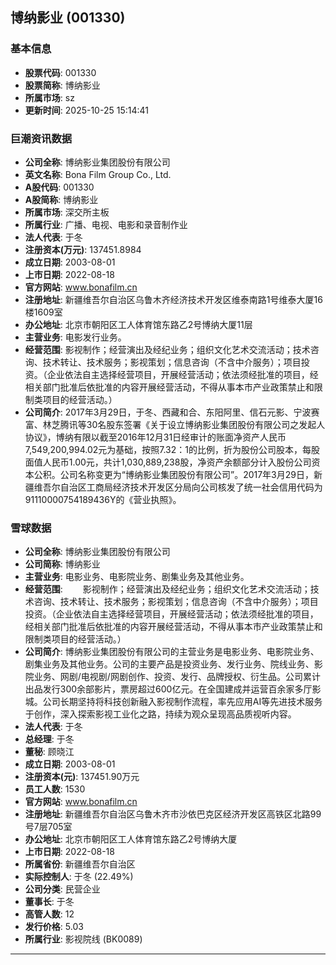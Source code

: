 ## 博纳影业 (001330)

### 基本信息

- **股票代码**: 001330
- **股票简称**: 博纳影业
- **所属市场**: sz
- **更新时间**: 2025-10-25 15:14:41

### 巨潮资讯数据

- **公司全称**: 博纳影业集团股份有限公司
- **英文名称**: Bona Film Group Co., Ltd.
- **A股代码**: 001330
- **A股简称**: 博纳影业
- **所属市场**: 深交所主板
- **所属行业**: 广播、电视、电影和录音制作业
- **法人代表**: 于冬
- **注册资本(万元)**: 137451.8984
- **成立日期**: 2003-08-01
- **上市日期**: 2022-08-18
- **官方网站**: www.bonafilm.cn
- **注册地址**: 新疆维吾尔自治区乌鲁木齐经济技术开发区维泰南路1号维泰大厦16楼1609室
- **办公地址**: 北京市朝阳区工人体育馆东路乙2号博纳大厦11层
- **主营业务**: 电影发行业务。
- **经营范围**: 影视制作；经营演出及经纪业务；组织文化艺术交流活动；技术咨询、技术转让、技术服务；影视策划；信息咨询（不含中介服务）；项目投资。（企业依法自主选择经营项目，开展经营活动；依法须经批准的项目，经相关部门批准后依批准的内容开展经营活动，不得从事本市产业政策禁止和限制类项目的经营活动。）
- **公司简介**: 2017年3月29日，于冬、西藏和合、东阳阿里、信石元影、宁波赛富、林芝腾讯等30名股东签署《关于设立博纳影业集团股份有限公司之发起人协议》，博纳有限以截至2016年12月31日经审计的账面净资产人民币7,549,200,994.02元为基础，按照7.32：1的比例，折为股份公司股本，每股面值人民币1.00元，共计1,030,889,238股，净资产余额部分计入股份公司资本公积。公司名称变更为“博纳影业集团股份有限公司”。2017年3月29日，新疆维吾尔自治区工商局经济技术开发区分局向公司核发了统一社会信用代码为91110000754189436Y的《营业执照》。

### 雪球数据

- **公司全称**: 博纳影业集团股份有限公司
- **公司简称**: 博纳影业
- **主营业务**: 电影业务、电影院业务、剧集业务及其他业务。
- **经营范围**: 　　影视制作；经营演出及经纪业务；组织文化艺术交流活动；技术咨询、技术转让、技术服务；影视策划；信息咨询（不含中介服务）；项目投资。（企业依法自主选择经营项目，开展经营活动；依法须经批准的项目，经相关部门批准后依批准的内容开展经营活动，不得从事本市产业政策禁止和限制类项目的经营活动。）
- **公司简介**: 博纳影业集团股份有限公司的主营业务是电影业务、电影院业务、剧集业务及其他业务。公司的主要产品是投资业务、发行业务、院线业务、影院业务、网剧/电视剧/网剧创作、投资、发行、品牌授权、衍生品。公司累计出品发行300余部影片，票房超过600亿元。在全国建成并运营百余家多厅影城。公司长期坚持将科技创新融入影视制作流程，率先应用AI等先进技术服务于创作，深入探索影视工业化之路，持续为观众呈现高品质视听内容。
- **法人代表**: 于冬
- **总经理**: 于冬
- **董秘**: 顾晓江
- **成立日期**: 2003-08-01
- **注册资本(元)**: 137451.90万元
- **员工人数**: 1530
- **官方网站**: www.bonafilm.cn
- **注册地址**: 新疆维吾尔自治区乌鲁木齐市沙依巴克区经济开发区高铁区北路99号7层705室
- **办公地址**: 北京市朝阳区工人体育馆东路乙2号博纳大厦
- **上市日期**: 2022-08-18
- **所属省份**: 新疆维吾尔自治区
- **实际控制人**: 于冬 (22.49%)
- **公司分类**: 民营企业
- **董事长**: 于冬
- **高管人数**: 12
- **发行价格**: 5.03
- **所属行业**: 影视院线 (BK0089)

---